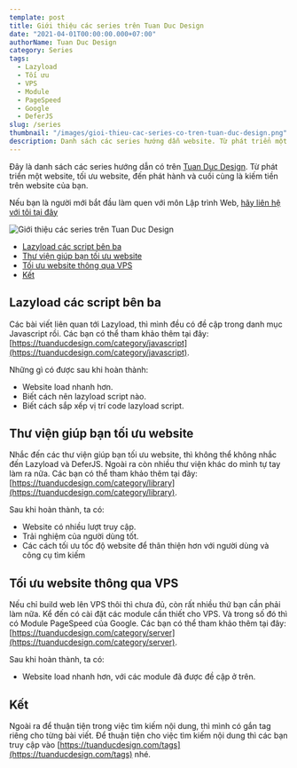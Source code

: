 ```yaml
---
template: post
title: Giới thiệu các series trên Tuan Duc Design
date: "2021-04-01T00:00:00.000+07:00"
authorName: Tuan Duc Design
category: Series
tags:
  - Lazyload
  - Tối ưu
  - VPS
  - Module
  - PageSpeed
  - Google
  - DeferJS
slug: /series
thumbnail: "/images/gioi-thieu-cac-series-co-tren-tuan-duc-design.png"
description: Danh sách các series hướng dẫn website. Từ phát triển một website, tối ưu website, đến phát hành và cuối cùng là kiếm tiền trên website của bạn.
---
```


Đây là danh sách các series hướng dẫn có trên [Tuan Duc Design](https://tuanducdesign.com/). Từ phát triển một website, tối ưu website, đến phát hành và cuối cùng là kiếm tiền trên website của bạn.

Nếu bạn là người mới bắt đầu làm quen với môn Lập trình Web, [hãy liên hệ với tôi tại đây](https://tuanducdesign.com/pages/contacts)

![Giới thiệu các series trên Tuan Duc Design](/images/gioi-thieu-cac-series-co-tren-tuan-duc-design.png)

- [Lazyload các script bên ba](#lazyload-các-script-bên-ba)
- [Thư viện giúp bạn tối ưu website](#thư-viện-giúp-bạn-tối-ưu-website)
- [Tối ưu website thông qua VPS](#tối-ưu-website-thông-qua-vps)
- [Kết](#kết)

## Lazyload các script bên ba

Các bài viết liên quan tới Lazyload, thì mình đều có đề cập trong danh mục Javascript rồi. Các bạn có thể tham khảo thêm tại đây: [https://tuanducdesign.com/category/javascript](https://tuanducdesign.com/category/javascript).

Những gì có được sau khi hoàn thành:

- Website load nhanh hơn.
- Biết cách nên lazyload script nào.
- Biết cách sắp xếp vị trí code lazyload script.

## Thư viện giúp bạn tối ưu website

Nhắc đến các thư viện giúp bạn tối ưu website, thì không thể không nhắc đến Lazyload và DeferJS. Ngoài ra còn nhiều thư viện khác do mình tự tay làm ra nữa. Các bạn có thể tham khảo thêm tại đây: [https://tuanducdesign.com/category/library](https://tuanducdesign.com/category/library).

Sau khi hoàn thành, ta có:

- Website có nhiều lượt truy cập.
- Trải nghiệm của người dùng tốt.
- Các cách tối ưu tốc độ website để thân thiện hơn với người dùng và công cụ tìm kiếm

## Tối ưu website thông qua VPS

Nếu chỉ build web lên VPS thôi thì chưa đủ, còn rất nhiều thứ bạn cần phải làm nữa. Kể đến có cài đặt các module cần thiết cho VPS. Và trong số đó thì có Module PageSpeed của Google. Các bạn có thể tham khảo thêm tại đây: [https://tuanducdesign.com/category/server](https://tuanducdesign.com/category/server).

Sau khi hoàn thành, ta có:

- Website load nhanh hơn, với các module đã được đề cập ở trên.

## Kết

Ngoài ra để thuận tiện trong việc tìm kiếm nội dung, thì mình có gắn tag riêng cho từng bài viết. Để thuận tiện cho việc tìm kiếm nội dung thì các bạn truy cập vào [https://tuanducdesign.com/tags](https://tuanducdesign.com/tags) nhé.

